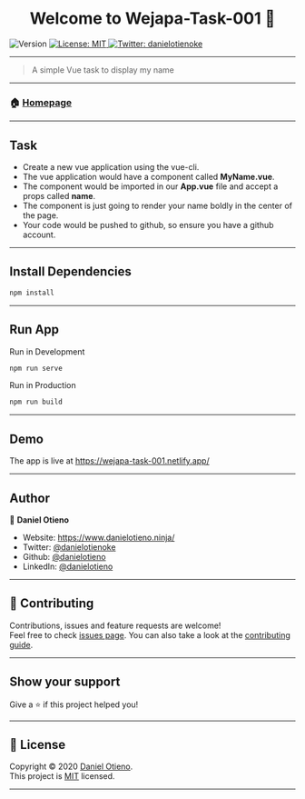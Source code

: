 <h1 align="center">Welcome to Wejapa-Task-001 👋</h1>
<p>
  <img alt="Version" src="https://img.shields.io/badge/version-0.1.0-blue.svg?cacheSeconds=2592000" />
  <a href="#" target="_blank">
    <img alt="License: MIT" src="https://img.shields.io/badge/License-MIT-yellow.svg" />
  </a>
  <a href="https://twitter.com/danielotienoke" target="_blank">
    <img alt="Twitter: danielotienoke" src="https://img.shields.io/twitter/follow/danielotienoke.svg?style=social" />
  </a>
</p>

---

> A simple Vue task to display my name

---

### 🏠 [Homepage](https://github.com/danielotieno/wejapa-task-001#readme)

---

## Task

- Create a new vue application using the vue-cli.
- The vue application would have a component called **MyName.vue**.
- The component would be imported in our **App.vue** file and accept a props called **name**.
- The component is just going to render your name boldly in the center of the page.
- Your code would be pushed to github, so ensure you have a github account.

---

## Install Dependencies

```sh
npm install
```

---

## Run App

Run in Development

```sh
npm run serve
```

Run in Production

```sh
npm run build
```

---

## Demo

The app is live at https://wejapa-task-001.netlify.app/

---

## Author

👤 **Daniel Otieno**

- Website: https://www.danielotieno.ninja/
- Twitter: [@danielotienoke](https://twitter.com/danielotienoke)
- Github: [@danielotieno](https://github.com/danielotieno)
- LinkedIn: [@danielotieno](https://linkedin.com/in/danielotieno)

---

## 🤝 Contributing

Contributions, issues and feature requests are welcome!<br />Feel free to check [issues page](https://github.com/danielotieno/storybook/issues). You can also take a look at the [contributing guide](https://github.com/danielotieno/storybook/blob/master/CONTRIBUTING.md).

---

## Show your support

Give a ⭐️ if this project helped you!

---

## 📝 License

Copyright © 2020 [Daniel Otieno](https://github.com/danielotieno).<br />
This project is [MIT](https://github.com/danielotieno/wejapa-task-001/blob/master/LICENSE) licensed.

---
